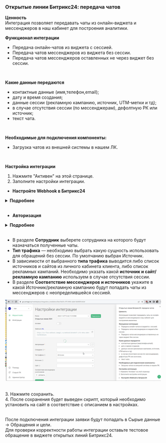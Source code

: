 ### Открытые линии Битрикс24: передача чатов <br />

**Ценность**  <br /> 
Интеграция позволяет передавать чаты из онлайн-виджета и мессенджеров в наш кабинет для построения аналитики. <br />  

**Функционал интеграции**  
- Передача онлайн-чатов из виджета с сессией.  
- Передача чатов мессенджеров из виджета без сессии.  
- Передача чатов мессенджеров оставленных не через виджет без сессии. 
<br />

**Какие данные передаются**   
- контактные данные (имя,телефон,email);  
- дату и время создания;  
- данные сессии (рекламную кампанию, источник, UTM-метки и тд);  
- в случае отсутствия сессии (по мессенджерам), дефолтную РК или источник;  
- текст чата.  
<br />

**Необходимые для подключения компоненты:**  
- Загрузка чатов из внешней системы в нашем ЛК.
<br />

**Настройка интеграции**  
1. Нажмите "Активен" на этой странице.
2. Заполните настройки интеграции. <br />

- **Настройте Webhook в Битрикс24**<br /> 
  
<details>
  <summary style="font-weight:bold;"> Подробнее </summary> <br />  
  
   - Настройте исходящий веб-хук на событие "Создание лида (ONCRMLEADADD)" или "Создание сделки  (ONCRMINVOICEADD) в зависимости от того, какая сущность создается по факту чата
   - В поле "URL вашего обработчика" необходимо указать адрес из поля "Webhook url" из настройки интеграции.
  ![image](bitrix_hook.gif)  
  
</details> 
<br />

- **Авторизация**<br /> 
  
<details>
  <summary style="font-weight:bold;"> Подробнее </summary> <br /> 
  
   - Для авторизации, необходимо завести локальное приложение в Битрикс24 . Разработчикам → Другое → Локальное приложение.
   - В приложении указать след URL  https://uc-http-requester-prod-api.comagic.ru/oauth2/callback
   - Добавьте следующие права: CRM (crm), Открытые линии (imopenlines), Чат и уведомления (im), Контакт-центр (contact_center).
   - В нем будут выданы ключ и id юзера, которые необходимо ввести в Авторизации в настройках интеграции. 
![image](bitrix_auth.gif)  
  
</details> 
<br />

- В разделе **Сотрудник** выберете сотрудника на которого будут назначаться полученные чаты.
- **Тип трафика** — необходимо выбрать какую сущность использовать для обращений без сессии. По умолчанию выбран Источник. <br />  
- В зависимости от выбранного **типа трафика** выводится либо список источников и сайтов  из личного кабинета клиента, либо список рекламных кампаний. Необходимо указать какой **источник и сайт/рекламную кампанию** используем в случае отсутствия сессии.
- В разделе **Соответствие мессенджеров и источников** укажите в какой Источник/рекламную кампанию будут попадать чаты из мессенджеров с неопределившейся сессией.
  
![image](bitrix_rk.gif)  
  
 <br /> 
3. Нажмите сохранить. <br />
4. После сохранения будет выведен скрипт, который необходимо установить на сайт в соответствие с описанием в настройках.<br />
<br />

После подключения интеграции заявки будут попадать в  Сырые данные -> Обращения и цели.  <br /> 
Для проверки корректности работы интеграции оставьте тестовое обращение в виджете открытых линий Битрикс24. <br />
